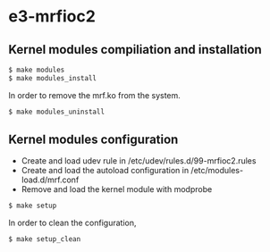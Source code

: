 # e3-mrfioc2


## Kernel modules compiliation and installation


```sh
$ make modules
$ make modules_install
```

In order to remove the mrf.ko from the system.

```sh
$ make modules_uninstall
```

## Kernel modules configuration

* Create and load udev rule in /etc/udev/rules.d/99-mrfioc2.rules
* Create and load the autoload configuration in /etc/modules-load.d/mrf.conf
* Remove and load the kernel module with modprobe

```sh
$ make setup
```

In order to clean the configuration,

```sh
$ make setup_clean
```
